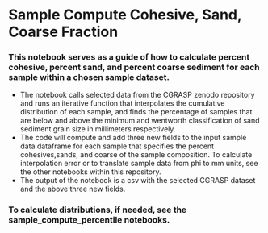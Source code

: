 # Sample Compute Cohesive, Sand, Coarse Fraction

### This notebook serves as a guide of how to calculate percent cohesive, percent sand, and percent coarse sediment for each sample within a chosen sample dataset.
  

* The notebook calls selected data from the CGRASP zenodo repository and runs an iterative function that interpolates the cumulative distribution of each sample, and finds the percentage of samples that are below and above the minimum and wentworth classification of sand sediment grain size in millimeters respectively.
* The code will compute and add three new fields to the input sample data dataframe for each sample that specifies the percent cohesives,sands, and coarse of the sample composition. To calculate interpolation error or to translate sample data from phi to mm units, see the other notebooks within this repository.
* The output of the notebook is a csv with the selected CGRASP dataset and the above three new fields.

### To calculate distributions, if needed, see the sample_compute_percentile notebooks.
